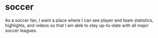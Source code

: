 # soccer

As a soccer fan, 
I want a place where I can see player and team statistics, highlights, and videos 
so that I am able to stay up-to-date with all major soccer leagues.
